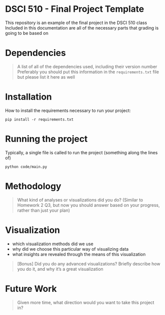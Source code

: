 # DSCI 510 - Final Project Template  

This repository is an example of the final project in the DSCI 510 class  
Included in this documentation are all of the necessary parts that grading is going to be based on  

# Dependencies

> A list of all of the dependencies used, including their version number  
Preferably you should put this information in the `requirements.txt` file but please list it here as well  

# Installation

How to install the requirements necessary to run your project:  

```
pip install -r requirements.txt
```

# Running the project

Typically, a single file is called to run the project (something along the lines of)  

```
python code/main.py
```

# Methodology

> What kind of analyses or visualizations did you do? (Similar to Homework 2 Q3, but now you should answer based on your progress, rather than just your plan)  


# Visualization

- which visualization methods did we use
- why did we choose this particular way of visualizing data
- what insights are revealed through the means of this visualization

> [Bonus] Did you do any advanced visualizations? Briefly describe how you do it, and why it’s a great visualization  

# Future Work

> Given more time, what direction would you want to take this project in?  
